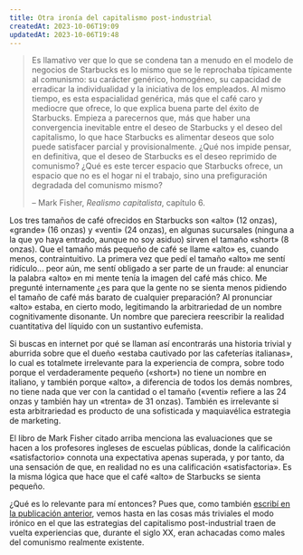 ```yaml
---
title: Otra ironía del capitalismo post-industrial
createdAt: 2023-10-06T19:09
updatedAt: 2023-10-06T19:48
---
```

> Es llamativo ver que lo que se condena tan a menudo en el modelo de negocios de Starbucks es lo mismo que se le reprochaba típicamente al comunismo: su carácter genérico, homogéneo, su capacidad de erradicar la individualidad y la iniciativa de los empleados. Al mismo tiempo, es esta espacialidad genérica, más que el café caro y mediocre que ofrece, lo que explica buena parte del éxito de Starbucks. Empieza a parecernos que, más que haber una convergencia inevitable entre el deseo de Starbucks y el deseo del capitalismo, lo que hace Starbucks es alimentar deseos que solo puede satisfacer parcial y provisionalmente. ¿Qué nos impide pensar, en definitiva, que el deseo de Starbucks es el deseo reprimido de comunismo? ¿Qué es este tercer espacio que Starbucks ofrece, un espacio que no es el hogar ni el trabajo, sino una prefiguración degradada del comunismo mismo? 
> 
> – Mark Fisher, *Realismo capitalista*, capítulo 6.

Los tres tamaños de café ofrecidos en Starbucks son «alto» (12 onzas), «grande» (16 onzas) y «venti» (24 onzas), en algunas sucursales (ninguna a la que yo haya entrado, aunque no soy asiduo) sirven el tamaño «short» (8 onzas). Que el tamaño más pequeño de café se llame «alto» es, cuando menos, contraintuitivo. La primera vez que pedí el tamaño «alto» me sentí ridículo... peor aún, me sentí obligado a ser parte de un fraude: al enunciar la palabra «alto» en mi mente tenía la imagen del café más chico. Me pregunté  internamente ¿es para que la gente no se sienta menos pidiendo el tamaño de café más barato de cualquier preparación? Al pronunciar «alto» estaba, en cierto modo, legitimando la arbitrariedad de un nombre cognitivamente disonante.  Un nombre que pareciera  reescribir la realidad cuantitativa del líquido con un sustantivo eufemista.

Si  buscas en internet por qué se llaman así encontrarás una historia trivial y aburrida sobre que el dueño «estaba cautivado por las cafeterías italianas», lo cual es totalmete irrelevante para la experiencia de compra, sobre todo porque el verdaderamente pequeño («short») no tiene un nombre en italiano, y también porque «alto», a diferencia de todos los demás nombres, no tiene nada que ver con la cantidad o el tamaño («venti» refiere a las 24 onzas y también hay un «trenta» de 31 onzas). También es irrelevante si esta arbitrariedad es producto de una sofisticada y maquiavélica estrategia de marketing. 

El libro de Mark Fisher citado arriba menciona las evaluaciones que se hacen a los profesores ingleses de escuelas públicas, donde la calificación «satisfactorio» connota una expectativa apenas superada, y por tanto, da una sensación de que, en realidad no es una calificación «satisfactoria».  Es la misma lógica que hace que el café «alto» de Starbucks se sienta pequeño. 

¿Qué es lo relevante para mí entonces? Pues que, como también [escribí en la publicación anterior](por-qué-ya-no-somos-dueños-de-nada), vemos hasta en las cosas más triviales el modo irónico en el que las estrategias del capitalismo post-industrial traen de vuelta experiencias que, durante el siglo XX, eran achacadas como males del comunismo realmente existente.
